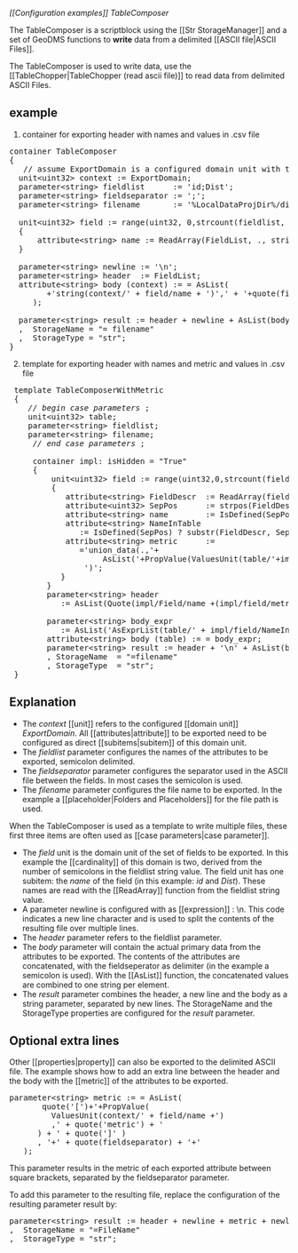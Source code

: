 *[[Configuration examples]] TableComposer*

The TableComposer is a scriptblock using the [[Str StorageManager]] and a set of GeoDMS functions to **write** data from a delimited 
[[ASCII file|ASCII Files]].

The TableComposer is used to write data, use the [[TableChopper|TableChopper (read ascii file)]] to read data from delimited ASCII Files.

## example
1) container for exporting header with names and values in .csv file

<pre>
container TableComposer
{
   // assume ExportDomain is a configured domain unit with two attributes as subitems: id & dist</I>
  unit&lt;uint32&gt; context := ExportDomain; 
  parameter&lt;string&gt; fieldlist      := 'id;Dist';
  parameter&lt;string&gt; fieldseparator := ';';
  parameter&lt;string&gt; filename       := '%LocalDataProjDir%/dist.csv';

  unit&lt;uint32&gt; field := range(uint32, 0,strcount(fieldlist, ';') +1)
  {
      attribute&lt;string&gt; name := ReadArray(FieldList, ., string, 0);
  }

  parameter&lt;string&gt; newline := '\n';
  parameter&lt;string&gt; header  := FieldList;
  attribute&lt;string&gt; body (context) := = AsList(
        +'string(context/' + field/name + ')',' + '+quote(fieldseparator)+' +'
     );
 
  parameter&lt;string&gt; result := header + newline + AsList(body, newline)
  ,  StorageName = "= filename"
  ,  StorageType = "str";
}
</pre>

2) template for exporting header with names and metric and values in .csv file

<pre>
 template TableComposerWithMetric
 {
    <I>// begin case parameters </I>;
    unit&lt;uint32&gt; table;
    parameter&lt;string&gt; fieldlist;
    parameter&lt;string&gt; filename;
    <I> // end case parameters </I>;

     container impl: isHidden = "True"
     {
         unit&lt;uint32&gt; field := range(uint32,0,strcount(fieldlist,';')+1)
         {
            attribute&lt;string&gt; FieldDescr  := ReadArray(fieldlist,.,string,0);
            attribute&lt;uint32&gt; SepPos      := strpos(FieldDescr, ':');
            attribute&lt;string&gt; name        := IsDefined(SepPos) ? substr(FieldDescr, 0, SepPos): FieldDescr;
            attribute&lt;string&gt; NameInTable 
               := IsDefined(SepPos) ? substr(FieldDescr, SepPos+1, strlen(FieldDescr)) : FieldDescr;
            attribute&lt;string&gt; metric      :=  
               ='union_data(.,'+
                    AsList('+PropValue(ValuesUnit(table/'+impl/Field/NameInTable+'),'+quote('metric') + ')', ',') +
                ')';
           }
        }
        parameter&lt;string&gt; header 
           := AsList(Quote(impl/Field/name +(impl/field/metric==*?* : ' [' + impl/Field/metric +']')), ';');

        parameter&lt;string&gt; body_expr    
           := AsList('AsExprList(table/' + impl/field/NameInTable + ', id(table))',' + *;* + ');
        attribute&lt;string&gt; body (table) := = body_expr;
        parameter&lt;string&gt; result := header + '\n' + AsList(body+'\n', '')
        , StorageName  = "=filename"
        , StorageType  = "str";
 }
</pre>

## Explanation

-   The *context* [[unit]] refers to the configured [[domain unit]] *ExportDomain*. All [[attributes|attribute]] to be exported need to be configured as direct [[subitems|subitem]] of this domain unit.
-   The *fieldlist* parameter configures the names of the attributes to be exported, semicolon delimited.
-   The *fieldseparator* parameter configures the separator used in the ASCII file between the fields. In most cases the semicolon is used.
-   The *filename* parameter configures the file name to be exported. In the example a [[placeholder|Folders and Placeholders]] for the file path is used.

When the TableComposer is used as a template to write multiple files, these first three items are often used as [[case parameters|case parameter]].

-   The *field* unit is the domain unit of the set of fields to be exported. In this example the [[cardinality]] of this domain is two, derived from the number of  semicolons in the fieldlist string value. 
The field unit has one subitem: the *name* of the field (in this example: *id* and *Dist*). These names are read with the [[ReadArray]] function from the fieldlist string value.
-   A parameter newline is configured with as [[expression]] : \n. This code indicates a new line character and is used to split the contents of the resulting file over multiple lines.
-   The *header* parameter refers to the fieldlist parameter.
-   The *body* parameter will contain the actual primary data from the attributes to be exported. The contents of the attributes are concatenated, with the fieldseperator as delimiter (in the example a semicolon is used). 
With the [[AsList]] function, the concatenated values are combined to one string per element.
-   The *result* parameter combines the header, a new line and the body as a string parameter, separated by new lines. The StorageName and the StorageType properties are configured for the *result* parameter.

## Optional extra lines
Other [[properties|property]] can also be exported to the delimited ASCII file. The example shows how to add an extra line between the header and the body with the [[metric]] of the attributes to be exported.

<pre>
parameter&lt;string&gt; metric := = AsList(
       quote('[')+'+PropValue(
         ValuesUnit(context/' + field/name +')
         ,' + quote('metric') + '
      ) + ' + quote(']' )
      , '+' + quote(fieldseparator) + '+' 
   );
</pre>

This parameter results in the metric of each exported attribute between square brackets, separated by the fieldseparator parameter.

To add this parameter to the resulting file, replace the configuration of the resulting parameter result by:

<pre>
parameter&lt;string&gt; result := header + newline + metric + newline + AsList(body, newline)
,  StorageName = "=FileName"
,  StorageType = "str";
</pre>
